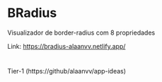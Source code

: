 # BRadius

Visualizador de border-radius com 8 propriedades

Link: https://bradius-alaanvv.netlify.app/

#

Tier-1 (https://github/alaanvv/app-ideas)
